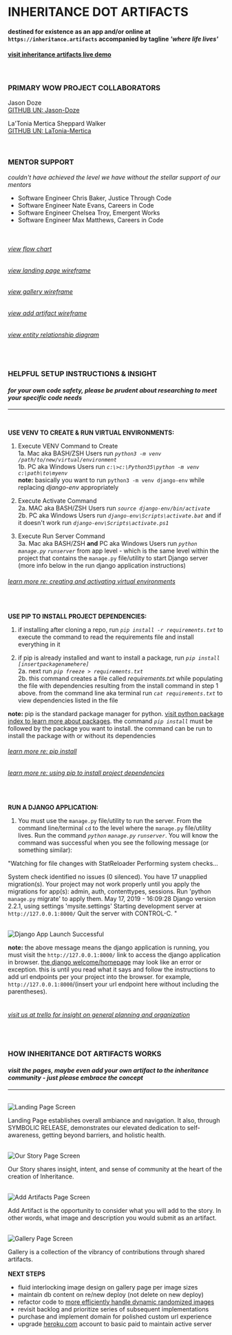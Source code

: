 # **INHERITANCE DOT ARTIFACTS**

#### destined for existence as an app and/or online at `https://inheritance.artifacts` accompanied by tagline _'where life lives'_

#### [visit inheritance artifacts live demo](https://inheritance-artifacts.herokuapp.com/)

<br>

### **PRIMARY WOW PROJECT COLLABORATORS**<br>

Jason Doze<br>
[GITHUB UN: Jason-Doze](https://github.com/Jason-Doze)<br>

La'Tonia Mertica Sheppard Walker<br>
[GITHUB UN: LaTonia-Mertica](https://github.com/LaTonia-Mertica)<br>

<br>

### **MENTOR SUPPORT**<br>

_couldn't have achieved the level we have without the stellar support of our mentors_

- Software Engineer Chris Baker, Justice Through Code
- Software Engineer Nate Evans, Careers in Code
- Software Engineer Chelsea Troy, Emergent Works
- Software Engineer Max Matthews, Careers in Code

<br>

###### [view flow chart](images/Flowchart.png)

###### [view landing page wireframe](images/landingpagewireframe.png)

###### [view gallery wireframe](images/gallerywireframe.png)

###### [view add artifact wireframe](images/addartifactwireframe.png)

###### [view entity relationship diagram](images/ERD.png)

<br>

### **HELPFUL SETUP INSTRUCTIONS & INSIGHT**

#### <p style="text-align: left">_for your own code safety, please be prudent about researching to meet your specific code needs_</p>

---

<br>

**USE VENV TO CREATE & RUN VIRTUAL ENVIRONMENTS:**<br>

1. Execute VENV Command to Create<br>
   1a. Mac aka BASH/ZSH Users run _`python3 -m venv /path/to/new/virtual/environment`_<br>
   1b. PC aka Windows Users run _`c:\>c:\Python35\python -m venv c:\path\to\myenv`_<br>
   **note:** basically you want to run `python3 -m venv django-env` while replacing _django-env_ appropriately

2. Execute Activate Command<br>
   2a. MAC aka BASH/ZSH Users run _`source django-env/bin/activate`_<br>
   2b. PC aka Windows Users run _`django-env\Scripts\activate.bat`_ and if it doesn't work run _`django-env\Scripts\activate.ps1`_

3. Execute Run Server Command<br>
   3a. Mac aka BASH/ZSH **and** PC aka Windows Users run _`python`_ _`manage.py`_ _`runserver`_ from app level - which is the same level within the project that contains the `manage.py` file/utility to start Django server (more info below in the run django application instructions)

###### [learn more re: creating and activating virtual environments](https://docs.python.org/3/library/venv.html)

<br>

**USE PIP TO INSTALL PROJECT DEPENDENCIES:**<br>

1. if installing after cloning a repo, run _`pip install -r requirements.txt`_ to execute the command to read the requirements file and install everything in it

2. if pip is already installed and want to install a package, run _`pip install [insertpackagenamehere]`_<br>
   2a. next run _`pip freeze > requirements.txt`_<br>
   2b. this command creates a file called _requirements.txt_ while populating the file with dependencies resulting from the install command in step 1 above. from the command line aka terminal run _`cat requirements.txt`_ to view dependencies listed in the file

**note:** pip is the standard package manager for python. [visit python package index to learn more about packages](https://pypi.org/). the command _`pip install`_ must be followed by the package you want to install. the command can be run to install the package with or without its dependencies

###### [learn more re: pip install](https://pip.pypa.io/en/stable/cli/pip_install/)

###### [learn more re: using pip to install project dependencies](https://stackoverflow.com/questions/53925660/installing-python-dependencies-locally-in-project)

<br>

**RUN A DJANGO APPLICATION:**<br>

1. You must use the `manage.py` file/utility to run the server. From the command line/terminal `cd` to the level where the `manage.py` file/utility lives. Run the command _`python`_ _`manage.py`_ _`runserver`_. You will know the command was successful when you see the following message (or something similar):

"Watching for file changes with StatReloader
Performing system checks...

System check identified no issues (0 silenced).
You have 17 unapplied migration(s). Your project may not work properly until you apply the migrations for app(s): admin, auth, contenttypes, sessions.
Run 'python `manage.py` migrate' to apply them.
May 17, 2019 - 16:09:28
Django version 2.2.1, using settings 'mysite.settings'
Starting development server at `http://127.0.0.1:8000/`
Quit the server with CONTROL-C.
"

<br>

<img src="images/Django_App.jpg" title="Django App Launch Successful Screen" alt="Django App Launch Successful"/>

<br>

**note:** the above message means the django application is running, you must visit the `http://127.0.0.1:8000/` link to access the django application in browser. [the django welcome/homepage](images/django-welcome-homepage.png) may look like an error or exception. this is until you read what it says and follow the instructions to add url endpoints per your project into the browser. for example, `http://127.0.0.1:8000`/(insert your url endpoint here without including the parentheses).
<br>
<br>

###### [visit us at trello for insight on general planning and organization](https://trello.com/b/LhG4cich/inheritanceartifacts)

<br>

### **HOW INHERITANCE DOT ARTIFACTS WORKS**

#### <p style="text-align: left">_visit the pages, maybe even add your own artifact to the inheritance community - just please embrace the concept_</p>

---

<br>

<img src="images/landing_page.jpg" title="Landing Page" alt="Landing Page Screen"/>

Landing Page establishes overall ambiance and navigation. It also, through SYMBOLIC RELEASE, demonstrates our elevated dedication to self-awareness, getting beyond barriers, and holistic health.
<br>
<br>

<img src="images/our_story.jpg" title="Our Story Page" alt="Our Story Page Screen"/>

Our Story shares insight, intent, and sense of community at the heart of the creation of Inheritance.
<br>
<br>

<img src="images/add_artifact.jpg" title="Add Artifacts Page" alt="Add Artifacts Page Screen"/>

Add Artifact is the opportunity to consider what you will add to the story. In other words, what image and description you would submit as an artifact.
<br>
<br>

<img src="images/gallery.jpg" title="Gallery Page" alt="Gallery Page Screen"/>

Gallery is a collection of the vibrancy of contributions through shared artifacts.
<br>
<br>
**NEXT STEPS**

- fluid interlocking image design on gallery page per image sizes
- maintain db content on re/new deploy (not delete on new deploy)
- refactor code to [more efficiently handle dynamic randomized images](https://medium.com/@jerinisready/how-to-fetch-random-item-from-a-filtered-queryset-in-django-orm-ca680df69328)
- revisit backlog and prioritize series of subsequent implementations
- purchase and implement domain for polished custom url experience
- upgrade [heroku.com](https://www.heroku.com/) account to basic paid to maintain active server
